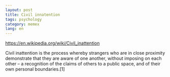 ```yaml
---
layout: post
title: Civil innatention
tags: psychology
category: memex
lang: en
---
```


https://en.wikipedia.org/wiki/Civil_inattention

Civil inattention is the process whereby strangers who are in close proximity demonstrate that they are aware of one another, without imposing on each other – a recognition of the claims of others to a public space, and of their own personal boundaries.[1]